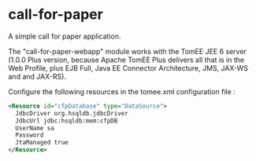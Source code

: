 call-for-paper
==============

A simple call for paper application.

The "call-for-paper-webapp" module works with the TomEE JEE 6 server (1.0.0 Plus version, because Apache TomEE Plus delivers all that is in the Web Profile, plus EJB Full, Java EE Connector Architecture, JMS, JAX-WS and and JAX-RS).

Configure the following resources in the tomee.xml configuration file : 
```xml
<Resource id="cfpDatabase" type="DataSource">
  JdbcDriver org.hsqldb.jdbcDriver
  JdbcUrl jdbc:hsqldb:mem:cfpDB
  UserName sa
  Password
  JtaManaged true
</Resource>
```